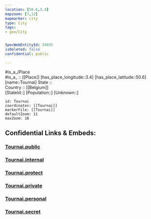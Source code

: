 ```yaml
---
location: [50.6,3.4] 
mapzoom: [7,12] 
mapmarker: city 
type: City
tags:
- geo/City


SpocWebEntityId: 34935
isDeleted: false
confidential: public

---
```

#is_a_/Place  
#is_a_ :: [[Place]] 
[has_place_longitude::3.4] 
[has_place_latitude::50.6] 
[name::Tournai] 
State ::  
Country :: [[Belgium]]  
[StateId::] 
[Population::] 
[Unknown::] 


```leaflet
id: Tournai
coordinates: [[Tournai]] 
markerFile: [[Tournai]] 
defaultZoom: 11 
maxZoom: 18
```


## Confidential Links & Embeds: 

### [Tournai.public](/_public/\Earth\Continent\Europe\Europe~West\Belgium\Regions~Belgium\Wallonie\counties~Wallonie\Hainaut\CityTournai.public.md) 

### [Tournai.internal](/_internal/\Earth\Continent\Europe\Europe~West\Belgium\Regions~Belgium\Wallonie\counties~Wallonie\Hainaut\CityTournai.internal.md) 

### [Tournai.protect](/_protect/\Earth\Continent\Europe\Europe~West\Belgium\Regions~Belgium\Wallonie\counties~Wallonie\Hainaut\CityTournai.protect.md) 

### [Tournai.private](/_private/\Earth\Continent\Europe\Europe~West\Belgium\Regions~Belgium\Wallonie\counties~Wallonie\Hainaut\CityTournai.private.md) 

### [Tournai.personal](/_personal/\Earth\Continent\Europe\Europe~West\Belgium\Regions~Belgium\Wallonie\counties~Wallonie\Hainaut\CityTournai.personal.md) 

### [Tournai.secret](/_secret/\Earth\Continent\Europe\Europe~West\Belgium\Regions~Belgium\Wallonie\counties~Wallonie\Hainaut\CityTournai.secret.md)

